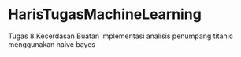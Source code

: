 # HarisTugasMachineLearning
Tugas 8 Kecerdasan Buatan implementasi analisis penumpang titanic menggunakan naive bayes
